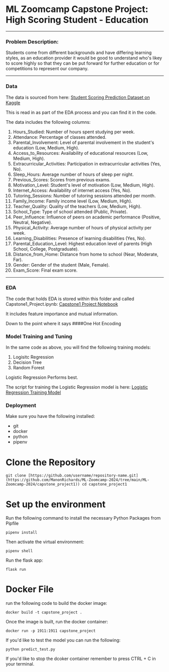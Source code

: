 # ML Zoomcamp Capstone Project: High Scoring Student - Education

--------------------------------------------------------------

### Problem Description:

Students come from different backgrounds and have differing learning styles, as an education provider it would be good to understand who's likey to score highly so that they can be put forward for further education or for competitions to represent our company. 

-----------------------------------------------------------------

### Data

The data is sourced from here: [Student Scoring Prediction Dataset on Kaggle](https://www.kaggle.com/datasets/lainguyn123/student-performance-factors?select=StudentPerformanceFactors.csv)

This is read in as part of the EDA process and you can find it in the code. 

The data includes the following columns: 

1. Hours_Studied: Number of hours spent studying per week.
2. Attendance: Percentage of classes attended.
3. Parental_Involvement:	Level of parental involvement in the student's education (Low, Medium, High).
4. Access_to_Resources:	Availability of educational resources (Low, Medium, High).
5. Extracurricular_Activities:	Participation in extracurricular activities (Yes, No).
6. Sleep_Hours:	Average number of hours of sleep per night.
7. Previous_Scores:	Scores from previous exams.
8. Motivation_Level:	Student's level of motivation (Low, Medium, High).
9. Internet_Access:	Availability of internet access (Yes, No).
10. Tutoring_Sessions:	Number of tutoring sessions attended per month.
11. Family_Income:	Family income level (Low, Medium, High).
12. Teacher_Quality:	Quality of the teachers (Low, Medium, High).
13. School_Type:	Type of school attended (Public, Private).
14. Peer_Influence:	Influence of peers on academic performance (Positive, Neutral, Negative).
15. Physical_Activity:	Average number of hours of physical activity per week.
16. Learning_Disabilities:	Presence of learning disabilities (Yes, No).
17. Parental_Education_Level:	Highest education level of parents (High School, College, Postgraduate).
18. Distance_from_Home:	Distance from home to school (Near, Moderate, Far).
19. Gender:	Gender of the student (Male, Female).
20. Exam_Score:	Final exam score.

-----------------------------------------------------------------

### EDA

The code that holds EDA is stored within this folder and called Capstone1_Project.ipynb: [Capstone1 Project Notebook]([https://github.com/ManonRichards/ML-Zoomcamp-2024/blob/main/Midterm_Project/MidTerm_Project.ipynb](https://github.com/ManonRichards/ML-Zoomcamp-2024/blob/main/ML-Zoomcamp-2024/capstone_project1/Capstone1_Project.ipynb))

It includes feature importance and mutual information. 

Down to the point where it says ####One Hot Encoding

### Model Training and Tuning

In the same code as above, you will find the following training models:

1. Logisitc Regression
2. Decision Tree
3. Random Forest


Logistic Regression Performs best.

The script for training the Logistic Regression model is here: [Logistic Regression Training Model]([https://github.com/ManonRichards/ML-Zoomcamp-2024/blob/main/Midterm_Project/MidTerm_Project_XGBoost_Model.ipynb](https://github.com/ManonRichards/ML-Zoomcamp-2024/blob/main/ML-Zoomcamp-2024/capstone_project1/capstone1_log_reg_model.py))

### Deployment

Make sure you have the following installed:

- git
- docker
- python
- pipenv

# Clone the Repository
`git clone [https://github.com/username/repository-name.git](https://github.com/ManonRichards/ML-Zoomcamp-2024/tree/main/ML-Zoomcamp-2024/capstone_project1))
cd capstone_project1`

# Set up the environment
Run the following command to install the necessary Python Packages from Pipfile

`pipenv install`

Then activate the virtual environment: 

`pipenv shell`

Run the flask app:

`flask run`

# Docker File

run the following code to build the docker image:

`docker build -t capstone_project . `

Once the image is built, run the docker container:

`docker run -p 1911:1911 capstone_project `

If you'd like to test the model you can run the following:

`python predict_test.py `

If you'd like to stop the dcoker container remember to press CTRL + C in your terminal.



